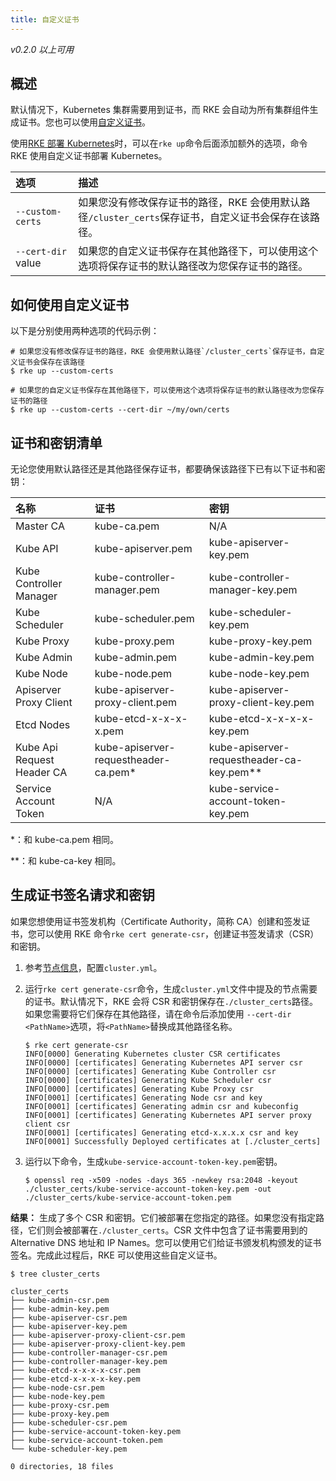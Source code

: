 ```yaml
---
title: 自定义证书
---
```


_v0.2.0 以上可用_

## 概述

默认情况下，Kubernetes 集群需要用到证书，而 RKE 会自动为所有集群组件生成证书。您也可以使用[自定义证书](/docs/rke/installation/certs/_index)。

使用[RKE 部署 Kubernetes](/docs/rke/installation/_index#使用-RKE-部署-Kubernetes)时，可以在`rke up`命令后面添加额外的选项，命令 RKE 使用自定义证书部署 Kubernetes。

| 选项               | 描述                                                                                                 |
| :----------------- | :--------------------------------------------------------------------------------------------------- |
| `--custom-certs`   | 如果您没有修改保存证书的路径，RKE 会使用默认路径`/cluster_certs`保存证书，自定义证书会保存在该路径。 |
| `--cert-dir` value | 如果您的自定义证书保存在其他路径下，可以使用这个选项将保存证书的默认路径改为您保存证书的路径。       |

## 如何使用自定义证书

以下是分别使用两种选项的代码示例：

```
# 如果您没有修改保存证书的路径，RKE 会使用默认路径`/cluster_certs`保存证书，自定义证书会保存在该路径
$ rke up --custom-certs
```

```
# 如果您的自定义证书保存在其他路径下，可以使用这个选项将保存证书的默认路径改为您保存证书的路径
$ rke up --custom-certs --cert-dir ~/my/own/certs
```

## 证书和密钥清单

无论您使用默认路径还是其他路径保存证书，都要确保该路径下已有以下证书和密钥：

| 名称                       | 证书                                  | 密钥                                        |
| :------------------------- | :------------------------------------ | :------------------------------------------ |
| Master CA                  | kube-ca.pem                           | N/A                                         |
| Kube API                   | kube-apiserver.pem                    | kube-apiserver-key.pem                      |
| Kube Controller Manager    | kube-controller-manager.pem           | kube-controller-manager-key.pem             |
| Kube Scheduler             | kube-scheduler.pem                    | kube-scheduler-key.pem                      |
| Kube Proxy                 | kube-proxy.pem                        | kube-proxy-key.pem                          |
| Kube Admin                 | kube-admin.pem                        | kube-admin-key.pem                          |
| Kube Node                  | kube-node.pem                         | kube-node-key.pem                           |
| Apiserver Proxy Client     | kube-apiserver-proxy-client.pem       | kube-apiserver-proxy-client-key.pem         |
| Etcd Nodes                 | kube-etcd-x-x-x-x.pem                 | kube-etcd-x-x-x-x-key.pem                   |
| Kube Api Request Header CA | kube-apiserver-requestheader-ca.pem\* | kube-apiserver-requestheader-ca-key.pem\*\* |
| Service Account Token      | N/A                                   | kube-service-account-token-key.pem          |

\*：和 kube-ca.pem 相同。

\*\*：和 kube-ca-key 相同。

## 生成证书签名请求和密钥

如果您想使用证书签发机构（Certificate Authority，简称 CA）创建和签发证书，您可以使用 RKE 命令`rke cert generate-csr`，创建证书签发请求（CSR）和密钥。

1. 参考[节点信息](/docs/rke/config-options/nodes/_index)，配置`cluster.yml`。

2. 运行`rke cert generate-csr`命令，生成`cluster.yml`文件中提及的节点需要的证书。默认情况下，RKE 会将 CSR 和密钥保存在`./cluster_certs`路径。如果您需要将它们保存在其他路径，请在命令后添加使用 `--cert-dir <PathName>`选项，将`<PathName>`替换成其他路径名称。

   ```
   $ rke cert generate-csr
   INFO[0000] Generating Kubernetes cluster CSR certificates
   INFO[0000] [certificates] Generating Kubernetes API server csr
   INFO[0000] [certificates] Generating Kube Controller csr
   INFO[0000] [certificates] Generating Kube Scheduler csr
   INFO[0000] [certificates] Generating Kube Proxy csr
   INFO[0001] [certificates] Generating Node csr and key
   INFO[0001] [certificates] Generating admin csr and kubeconfig
   INFO[0001] [certificates] Generating Kubernetes API server proxy client csr
   INFO[0001] [certificates] Generating etcd-x.x.x.x csr and key
   INFO[0001] Successfully Deployed certificates at [./cluster_certs]
   ```

3. 运行以下命令，生成`kube-service-account-token-key.pem`密钥。

   ```
   $ openssl req -x509 -nodes -days 365 -newkey rsa:2048 -keyout ./cluster_certs/kube-service-account-token-key.pem -out ./cluster_certs/kube-service-account-token.pem
   ```

**结果：** 生成了多个 CSR 和密钥。它们被部署在您指定的路径。如果您没有指定路径，它们则会被部署在`./cluster_certs`。CSR 文件中包含了证书需要用到的 Alternative DNS 地址和 IP Names。您可以使用它们给证书颁发机构颁发的证书签名。完成此过程后，RKE 可以使用这些自定义证书。

```
$ tree cluster_certs

cluster_certs
├── kube-admin-csr.pem
├── kube-admin-key.pem
├── kube-apiserver-csr.pem
├── kube-apiserver-key.pem
├── kube-apiserver-proxy-client-csr.pem
├── kube-apiserver-proxy-client-key.pem
├── kube-controller-manager-csr.pem
├── kube-controller-manager-key.pem
├── kube-etcd-x-x-x-x-csr.pem
├── kube-etcd-x-x-x-x-key.pem
├── kube-node-csr.pem
├── kube-node-key.pem
├── kube-proxy-csr.pem
├── kube-proxy-key.pem
├── kube-scheduler-csr.pem
├── kube-service-account-token-key.pem
├── kube-service-account-token.pem
└── kube-scheduler-key.pem

0 directories, 18 files

```
